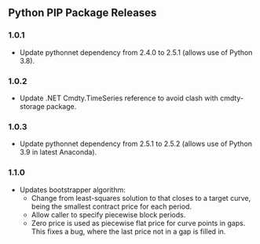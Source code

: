 
## Python PIP Package Releases
### 1.0.1
* Update pythonnet dependency from 2.4.0 to 2.5.1 (allows use of Python 3.8).

### 1.0.2
* Update .NET Cmdty.TimeSeries reference to avoid clash with cmdty-storage package.

### 1.0.3
* Update pythonnet dependency from 2.5.1 to 2.5.2 (allows use of Python 3.9 in latest Anaconda).

### 1.1.0
* Updates bootstrapper algorithm:
	* Change from least-squares solution to that closes to a target curve, being the smallest contract price for each period.
	* Allow caller to specify piecewise block periods.
	* Zero price is used as piecewise flat price for curve points in gaps. This fixes a bug, where the last price not in a gap is filled in.

